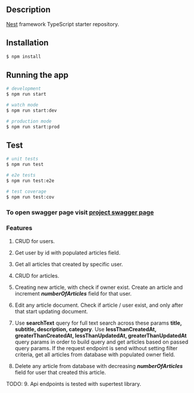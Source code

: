 ## Description

[Nest](https://github.com/nestjs/nest) framework TypeScript starter repository.

## Installation

```bash
$ npm install
```

## Running the app

```bash
# development
$ npm run start

# watch mode
$ npm run start:dev

# production mode
$ npm run start:prod
```

## Test

```bash
# unit tests
$ npm run test

# e2e tests
$ npm run test:e2e

# test coverage
$ npm run test:cov
```

### To open swagger page visit [project swagger page](http://localhost:3000/api/)

### Features

1. CRUD for users.

2. Get user by id with populated articles field.

3. Get all articles that created by specific user.

4. CRUD for articles.

5. Creating new article, with check if owner exist.
   Create an article and increment **_numberOfArticles_** field for that user.

6. Edit any article document. Check if article / user exist, and only
   after that start updating document.

7. Use **searchText** query for full text search across these params **title, subtitle, description, category**. Use **lessThanCreatedAt, greaterThanCreatedAt, lessThanUpdatedAt, greaterThanUpdatedAt**
   query params in order to build query and get articles based on passed query params.
   If the request endpoint is send without setting filter criteria, get all articles from database with populated owner field.

8. Delete any article from database with decreasing **_numberOfArticles_** field for user that created this article.

TODO: 9. Api endpoints is tested with supertest library.
